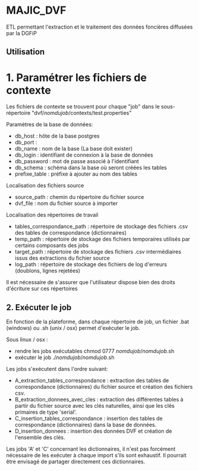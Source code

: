 MAJIC_DVF
=========

ETL permettant l'extraction et le traitement des données foncières diffusées par la DGFiP

Utilisation
-----------

# 1. Paramétrer les fichiers de contexte #

Les fichiers de contexte se trouvent pour chaque "job" dans le sous-répertoire "dvf/_nomdujob_/contexts/test.properties"

Paramètres de la base de données:
- db_host : hôte de la base postgres
- db_port :  
- db_name : nom de la base (La base doit exister)
- db_login : identifiant de connexion à la base de données
- db_password : mot de passe associé à l'identifiant
- db_schema : schéma dans la base où seront créées les tables
- prefixe_table : préfixe à ajouter au nom des tables

Localisation des fichiers source
- source_path : chemin du répertoire du fichier source
- dvf_file : nom du fichier source à importer

Localisation des répertoires de travail
- tables_correspondance_path : répertoire de stockage des fichiers .csv des tables de correspondance (dictionnaires)
- temp_path : répertoire de stockage des fichiers temporaires utilisés par certains composants des jobs
- target_path : répertoire de stockage des fichiers .csv intermédiaires issus des extractions du fichier source
- log_path : répertoire de stockage des fichiers de log d'erreurs (doublons, lignes rejetées)

Il est nécessaire de s'assurer que l'utilisateur dispose bien des droits d'écriture sur ces répertoires

## 2. Exécuter le job ##

En fonction de la plateforme, dans chaque répertoire de job, un fichier .bat (windows) ou .sh (unix / osx) permet d'exécuter le job.

Sous linux / osx :
- rendre les jobs exécutables
chmod 0777 _nomdujob_/_nomdujob_.sh
- exécuter le job
./_nomdujob_/_nomdujob_.sh


Les jobs s'exécutent dans l'ordre suivant:
- A_extraction_tables_correspondance : extraction des tables de correspondance (dictionnaires) du fichier source et création des fichiers csv.
- B_extraction_donnees_avec_cles : extraction des différentes tables à partir du fichier source avec les clés naturelles, ainsi que les clés primaires de type 'serial'.
- C_insertion_tables_correspondance : insertion des tables de correspondance (dictionnaires) dans la base de données.
- D_insertion_donnees : insertion des données DVF et création de l'ensemble des clés. 

Les jobs 'A' et 'C' concernant les dictionnaires, il n'est pas forcément nécessaire de les exécuter à chaque import s'ils sont exhaustif. Il pourrait être envisagé de partager directement ces dictionnaires.

